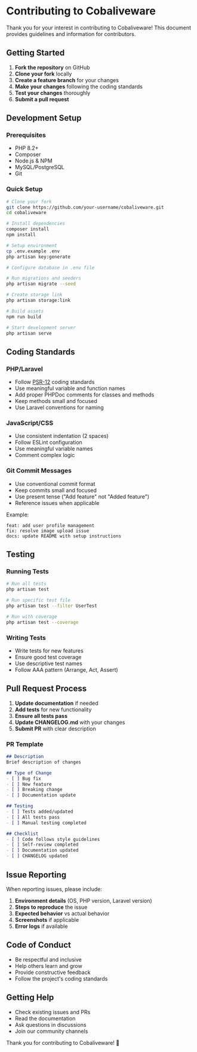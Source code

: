 # Contributing to Cobaliveware

Thank you for your interest in contributing to Cobaliveware! This document provides guidelines and information for contributors.

## Getting Started

1. **Fork the repository** on GitHub
2. **Clone your fork** locally
3. **Create a feature branch** for your changes
4. **Make your changes** following the coding standards
5. **Test your changes** thoroughly
6. **Submit a pull request**

## Development Setup

### Prerequisites
- PHP 8.2+
- Composer
- Node.js & NPM
- MySQL/PostgreSQL
- Git

### Quick Setup
```bash
# Clone your fork
git clone https://github.com/your-username/cobaliveware.git
cd cobaliveware

# Install dependencies
composer install
npm install

# Setup environment
cp .env.example .env
php artisan key:generate

# Configure database in .env file

# Run migrations and seeders
php artisan migrate --seed

# Create storage link
php artisan storage:link

# Build assets
npm run build

# Start development server
php artisan serve
```

## Coding Standards

### PHP/Laravel
- Follow [PSR-12](https://www.php-fig.org/psr/psr-12/) coding standards
- Use meaningful variable and function names
- Add proper PHPDoc comments for classes and methods
- Keep methods small and focused
- Use Laravel conventions for naming

### JavaScript/CSS
- Use consistent indentation (2 spaces)
- Follow ESLint configuration
- Use meaningful variable names
- Comment complex logic

### Git Commit Messages
- Use conventional commit format
- Keep commits small and focused
- Use present tense ("Add feature" not "Added feature")
- Reference issues when applicable

Example:
```
feat: add user profile management
fix: resolve image upload issue
docs: update README with setup instructions
```

## Testing

### Running Tests
```bash
# Run all tests
php artisan test

# Run specific test file
php artisan test --filter UserTest

# Run with coverage
php artisan test --coverage
```

### Writing Tests
- Write tests for new features
- Ensure good test coverage
- Use descriptive test names
- Follow AAA pattern (Arrange, Act, Assert)

## Pull Request Process

1. **Update documentation** if needed
2. **Add tests** for new functionality
3. **Ensure all tests pass**
4. **Update CHANGELOG.md** with your changes
5. **Submit PR** with clear description

### PR Template
```markdown
## Description
Brief description of changes

## Type of Change
- [ ] Bug fix
- [ ] New feature
- [ ] Breaking change
- [ ] Documentation update

## Testing
- [ ] Tests added/updated
- [ ] All tests pass
- [ ] Manual testing completed

## Checklist
- [ ] Code follows style guidelines
- [ ] Self-review completed
- [ ] Documentation updated
- [ ] CHANGELOG updated
```

## Issue Reporting

When reporting issues, please include:

1. **Environment details** (OS, PHP version, Laravel version)
2. **Steps to reproduce** the issue
3. **Expected behavior** vs actual behavior
4. **Screenshots** if applicable
5. **Error logs** if available

## Code of Conduct

- Be respectful and inclusive
- Help others learn and grow
- Provide constructive feedback
- Follow the project's coding standards

## Getting Help

- Check existing issues and PRs
- Read the documentation
- Ask questions in discussions
- Join our community channels

Thank you for contributing to Cobaliveware! 🚀 
